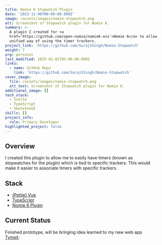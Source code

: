 ```yaml
---
title: Nomie 6 Stopwatch Plugin
date: '2023-11-06T00:00:00.000Z'
image: /assets/images/nomie-stopwatch.png
alt: Screenshot of Stopwatch plugin for Nomie 6.
summary: >-
  A plugin I created for <a
  href='https://github.com/open-nomie/nomie6-oss'>Nomie 6</a> to allow a more
  unified way of using the timer trackers.
project_link: 'https://github.com/SurajSSingh/Nomie-Stopwatch'
weight: 7
org: personal
last_modified: 2025-01-02T05:06:00.000Z
links:
  - name: GitHub Repo
    link: 'https://github.com/SurajSSingh/Nomie-Stopwatch'
cover_image:
  file: /assets/images/nomie-stopwatch.png
  alt_text: Screenshot of Stopwatch plugin for Nomie 6.
additional_image: []
tech_stack:
  - Svelte
  - TypeScript
  - SkeletonUI
skills: []
project_info:
  role: Primary Developer
highlighted_project: false
---
```

## Overview

I created this plugin to allow me to easily have timers (known as stopwatches
for the plugin) which is tied to specific trackers. This would make it easier to
associate timers with specific trackers.

## Stack

- [(Petite) Vue](https://github.com/vuejs/petite-vue)
- [TypeScript](https://www.typescriptlang.org/)
- [Nomie 6 Plugin](https://github.com/open-nomie/plugins)

## Current Status

Finished prototype, will be bringing idea learned to my new web app
[Tymeit](https://github.com/SurajSSingh/Tymeit).
